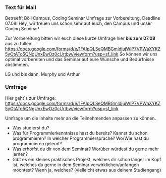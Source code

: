 ### Text für Mail
Betreeff: Böll Campus, Coding Seminar Umfrage zur Vorbereitung, Deadline 07.08!
Hey,
wir freuen uns schon sehr auf euch, den Campus und unser Coding Seminar!

Zur Vorbereitung bitten wir euch diese kurze Umfrage hier **bis zum 07.08** aus zu füllen:
https://docs.google.com/forms/d/e/1FAIpQLSeQMBGmIdjujWlP7VPWaXYKZ5yOtATo5QNgUnxEwOz0cUrtbw/viewform?usp=sf_link
So können wir uns optimal vorbereiten und das Seminar auf eure Wünsche und Bedürfnisse abstimmen.

LG und bis dann,
Murphy und Arthur

### Umfrage
Hier geht´s zur Umfrage:
https://docs.google.com/forms/d/e/1FAIpQLSeQMBGmIdjujWlP7VPWaXYKZ5yOtATo5QNgUnxEwOz0cUrtbw/viewform?usp=sf_link

Umfrage um die Inhalte mehr an die Teilnehmenden anpassen zu können.

- Was studierst du?
- Was für Programmierkenntnisse hast du bereits? Kannst du schon programmieren? In welcher Programmiersprache? Wo/Wie hast du programmieren gelernt?
- Was erhoffst du dir von dem Seminar? Worüber würdest du gerne mehr lernen?
- Gibt es ein kleines praktisches Projekt, welches dir schon länger im Kopf ist, welches du gerne in dem Seminar verwirklichen/anfangen möchtest? Wenn ja, welches? (vielleicht etwas aus deinem Studiengang)
